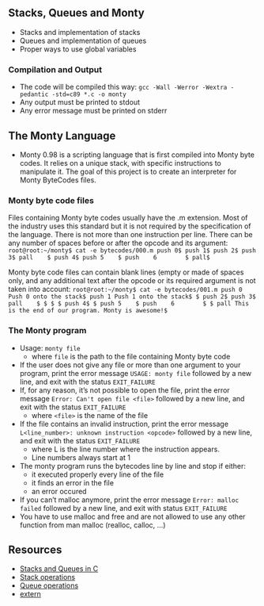 ## Stacks, Queues and Monty

* Stacks and implementation of stacks
* Queues and implementation of queues
* Proper ways to use global variables

### Compilation and Output
* The code will be compiled this way:
	`gcc -Wall -Werror -Wextra -pedantic -std=c89 *.c -o monty`
* Any output must be printed to stdout
* Any error message must be printed on stderr

## The Monty Language
* Monty 0.98 is a scripting language that is first compiled into Monty byte codes. It relies on a unique stack, with specific instructions to manipulate it. The goal of this project is to create an interpreter for Monty ByteCodes files.

### Monty byte code files
Files containing Monty byte codes usually have the .m extension. Most of the industry uses this standard but it is not required by the specification of the language. There is not more than one instruction per line. There can be any number of spaces before or after the opcode and its argument:
	```
	root@root:~/monty$ cat -e bytecodes/000.m
	push 0$
	push 1$
	push 2$
	  push 3$
	                   pall    $
	push 4$
	    push 5    $
	      push    6        $
	pall$
	```

Monty byte code files can contain blank lines (empty or made of spaces only, and any additional text after the opcode or its required argument is not taken into account:
	```
	root@root:~/monty$ cat -e bytecodes/001.m
	push 0 Push 0 onto the stack$
	push 1 Push 1 onto the stack$
	$
	push 2$
  	push 3$
	                   pall    $
	$
	$
	                           $
	push 4$
	$
	    push 5    $
	      push    6        $
	$
	pall This is the end of our program. Monty is awesome!$
	```

### The Monty program

* Usage: `monty file`
	- where `file` is the path to the file containing Monty byte code
* If the user does not give any file or more than one argument to your program, print the error message `USAGE: monty file` followed by a new line, and exit with the status `EXIT_FAILURE`
* If, for any reason, it’s not possible to open the file, print the error message `Error: Can't open file <file>` followed by a new line, and exit with the status `EXIT_FAILURE`
	- where `<file>` is the name of the file
* If the file contains an invalid instruction, print the error message `L<line_number>: unknown instruction <opcode>` followed by a new line, and exit with the status `EXIT_FAILURE`
	- where L is the line number where the instruction appears.
	- Line numbers always start at 1
* The monty program runs the bytecodes line by line and stop if either:
	- it executed properly every line of the file
	- it finds an error in the file
	- an error occured
* If you can’t malloc anymore, print the error message `Error: malloc failed` followed by a new line, and exit with status `EXIT_FAILURE`
* You have to use malloc and free and are not allowed to use any other function from man malloc (realloc, calloc, …)

## Resources
* [Stacks and Queues in C](https://data-flair.training/blogs/stacks-and-queues-in-c/)
* [Stack operations](https://www.digitalocean.com/community/tutorials/stack-in-c)
* [Queue operations](https://www.edureka.co/blog/queue-in-c/)
* [extern](https://stackoverflow.com/questions/1433204/how-do-i-use-extern-to-share-variables-between-source-files)
